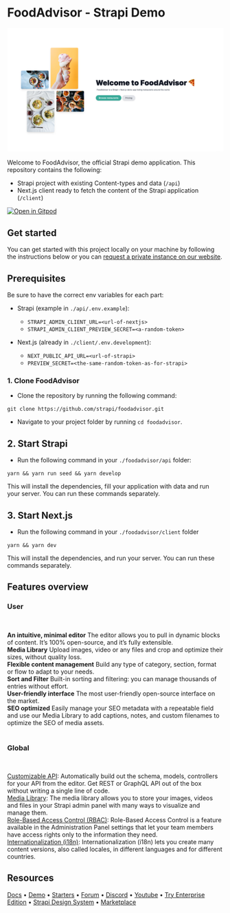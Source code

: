 # FoodAdvisor - Strapi Demo

![FoodAdvisor](./foodadvisor.png)

Welcome to FoodAdvisor, the official Strapi demo application.
This repository contains the following:

- Strapi project with existing Content-types and data (`/api`)
- Next.js client ready to fetch the content of the Strapi application (`/client`)

[![Open in Gitpod](https://camo.githubusercontent.com/76e60919474807718793857d8eb615e7a50b18b04050577e5a35c19421f260a3/68747470733a2f2f676974706f642e696f2f627574746f6e2f6f70656e2d696e2d676974706f642e737667)](http://gitpod.io/#https://github.com/strapi/foodadvisor)

## Get started

You can get started with this project locally on your machine by following the instructions below or you can [request a private instance on our website](https://strapi.io/demo).

## Prerequisites

Be sure to have the correct env variables for each part:

- Strapi (example in `./api/.env.example`):
  - `STRAPI_ADMIN_CLIENT_URL=<url-of-nextjs>`
  - `STRAPI_ADMIN_CLIENT_PREVIEW_SECRET=<a-random-token>`

- Next.js (already in `./client/.env.development`):
  - `NEXT_PUBLIC_API_URL=<url-of-strapi>`
  - `PREVIEW_SECRET=<the-same-random-token-as-for-strapi>`

### 1. Clone FoodAdvisor

- Clone the repository by running the following command:

```
git clone https://github.com/strapi/foodadvisor.git
```

- Navigate to your project folder by running `cd foodadvisor`.

## 2. Start Strapi

- Run the following command in your `./foodadvisor/api` folder:

```
yarn && yarn run seed && yarn develop
```

This will install the dependencies, fill your application with data and run your server. You can run these commands separately.

## 3. Start Next.js

- Run the following command in your `./foodadvisor/client` folder

```
yarn && yarn dev
```

This will install the dependencies, and run your server. You can run these commands separately.

## Features overview

### User

<br />

**An intuitive, minimal editor** The editor allows you to pull in dynamic blocks of content. It’s 100% open-source, and it’s fully extensible.<br />
**Media Library** Upload images, video or any files and crop and optimize their sizes, without quality loss.<br />
**Flexible content management** Build any type of category, section, format or flow to adapt to your needs. <br />
**Sort and Filter** Built-in sorting and filtering: you can manage thousands of entries without effort.<br />
**User-friendly interface** The most user-friendly open-source interface on the market.<br />
**SEO optimized** Easily manage your SEO metadata with a repeatable field and use our Media Library to add captions, notes, and custom filenames to optimize the SEO of media assets.<br /><br />

### Global

<br />

[Customizable API](https://strapi.io/features/customizable-api): Automatically build out the schema, models, controllers for your API from the editor. Get REST or GraphQL API out of the box without writing a single line of code.<br />
[Media Library](https://strapi.io/features/media-library): The media library allows you to store your images, videos and files in your Strapi admin panel with many ways to visualize and manage them.<br />
[Role-Based Access Control (RBAC)](https://strapi.io/features/custom-roles-and-permissions): Role-Based Access Control is a feature available in the Administration Panel settings that let your team members have access rights only to the information they need.<br />
[Internationalization (i18n)](https://strapi.io/features/internationalization): Internationalization (i18n) lets you create many content versions, also called locales, in different languages and for different countries.<br />


## Resources

[Docs](https://docs.strapi.io) • [Demo](https://strapi.io/demo) • [Starters](https://strapi.io/starters) • [Forum](https://forum.strapi.io/) • [Discord](https://discord.strapi.io) • [Youtube](https://www.youtube.com/c/Strapi/featured) • [Try Enterprise Edition](https://strapi.io/enterprise) • [Strapi Design System](https://design-system.strapi.io/) • [Marketplace](https://market.strapi.io/)